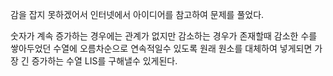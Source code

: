 감을 잡지 못하겠어서 인터넷에서 아이디어를 참고하여 문제를 풀었다.

숫자가 계속 증가하는 경우에는 관계가 없지만 감소하는 경우가 존재할때 감소한 수를 쌓아두었던 수열에 오름차순으로 연속적일수 있도록 원래 원소를 대체하여 넣게되면 가장 긴 증가하는 수열 LIS를 구해낼수 있게된다.
